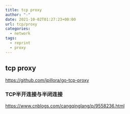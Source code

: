 ```yaml
---
title: tcp proxy
author: "-"
date: 2021-10-02T01:27:23+00:00
url: tcp/proxy
categories:
  - network
tags:
  - reprint
  - proxy
---
```

## tcp proxy

<https://github.com/jpillora/go-tcp-proxy>

### TCP半开连接与半闭连接

<https://www.cnblogs.com/cangqinglang/p/9558236.html>
